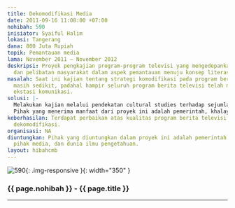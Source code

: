 ```yaml
---
title: Dekomodifikasi Media
date: 2011-09-16 11:08:00 +07:00
nohibah: 590
inisiator: Syaiful Halim
lokasi: Tangerang
dana: 800 Juta Rupiah
topik: Pemantauan media
lama: November 2011 – November 2012
deskripsi: Proyek pengkajian program-program televisi yang mengedepankan komodifikasi
  dan pelibatan masyarakat dalam aspek pemantauan menuju konsep literasi media.
masalah: Saat ini kajian tentang strategi komodifikasi pada program berita televisi
  masih sedikit, padahal hampir seluruh program berita televisi telah memuntahkan
  ekstasi komunikasi.
solusi: |-
  Melakukan kajian melalui pendekatan cultural studies terhadap sejumlah program berita televisi di stasiun televisi swasta nasional dan hasilnya akan dipublikasikan dalam bentuk buku dan DVD.
  Pihak yang menerima manfaat dari proyek ini adalah pemerintah, khalayak, pihak media, dan dunia ilmu pengetahuan.
keberhasilan: Terdapat perbaikan atas kualitas program berita televisi sesuai konsep
  dekomodifikasi.
organisasi: NA
diuntungkan: Pihak yang diuntungkan dalam proyek ini adalah pemerintah, khalayak,
  pihak media, dan dunia ilmu pengetahuan.
layout: hibahcmb
---
```


![590](/static/img/hibahcmb/590.png){: .img-responsive }{: width="350" }

### {{ page.nohibah }} - {{ page.title }}

---
